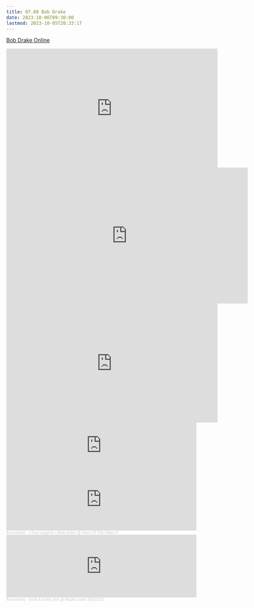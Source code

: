 ```yaml
---
title: 07.08 Bob Drake
date: 2023-10-06T09:30:00
lastmod: 2023-10-05T20:33:17
---
```


[Bob Drake Online](https://fluxmonkey.com/)

<div class="video-grid">

<div class="iframe-16-9-container">
<iframe class="youTubeIframe" width="560" height="315" src="https://www.youtube.com/embed/Vy4vNk6vKlU?si=kPJlrInKs3m0qPHU" title="YouTube video player" frameborder="0" allow="accelerometer; autoplay; clipboard-write; encrypted-media; gyroscope; picture-in-picture; web-share" allowfullscreen></iframe>
</div>

<div class="iframe-16-9-container">
<iframe class="vimeoIframe" title="vimeo-player" src="https://player.vimeo.com/video/214338095?h=258d1044b7" width="640" height="360" frameborder="0"    allowfullscreen></iframe>
</div>

<div class="iframe-16-9-container">
<iframe class="youTubeIframe" width="560" height="315" src="https://www.youtube.com/embed/t8gLixW8Z54" title="YouTube video player" frameborder="0" allow="accelerometer; autoplay; clipboard-write; encrypted-media; gyroscope; picture-in-picture; web-share" allowfullscreen></iframe>
</div>

</div>

<div class="gallery-grid">

<iframe style="border: 0; width: 100%; height: 120px;" src="https://bandcamp.com/EmbeddedPlayer/album=330689301/size=large/bgcol=ffffff/linkcol=0687f5/tracklist=false/artwork=small/transparent=true/" seamless><a href="https://amplify2020.bandcamp.com/album/vibibib">vibibib by bbob drake</a></iframe>

<iframe width="100%" height="166" scrolling="no" frameborder="no" allow="autoplay" src="https://w.soundcloud.com/player/?url=https%3A//api.soundcloud.com/tracks/544407906&color=ff5500"></iframe><div style="font-size: 10px; color: #cccccc;line-break: anywhere;word-break: normal;overflow: hidden;white-space: nowrap;text-overflow: ellipsis; font-family: Interstate,Lucida Grande,Lucida Sans Unicode,Lucida Sans,Garuda,Verdana,Tahoma,sans-serif;font-weight: 100;"><a href="https://soundcloud.com/fluxmonkey" title="fluxmonkey" target="_blank" style="color: #cccccc; text-decoration: none;">fluxmonkey</a> · <a href="https://soundcloud.com/fluxmonkey/j-guy-laughlin-bbob-drake-voice-of-the-valley-x" title="J Guy Laughlin / bbob drake @ Voice Of The Valley X" target="_blank" style="color: #cccccc; text-decoration: none;">J Guy Laughlin / bbob drake @ Voice Of The Valley X</a></div>

<iframe width="100%" height="166" scrolling="no" frameborder="no" allow="autoplay" src="https://w.soundcloud.com/player/?url=https%3A//api.soundcloud.com/tracks/472115763&color=ff5500"></iframe><div style="font-size: 10px; color: #cccccc;line-break: anywhere;word-break: normal;overflow: hidden;white-space: nowrap;text-overflow: ellipsis; font-family: Interstate,Lucida Grande,Lucida Sans Unicode,Lucida Sans,Garuda,Verdana,Tahoma,sans-serif;font-weight: 100;"><a href="https://soundcloud.com/fluxmonkey" title="fluxmonkey" target="_blank" style="color: #cccccc; text-decoration: none;">fluxmonkey</a> · <a href="https://soundcloud.com/fluxmonkey/bbob-scotty-live-maple-lanes-9222017" title="bbob &amp; scotty, live @ Maple Lanes 9/22/2017" target="_blank" style="color: #cccccc; text-decoration: none;">bbob &amp; scotty, live @ Maple Lanes 9/22/2017</a></div>

</div>
